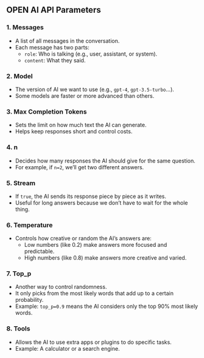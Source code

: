 ## OPEN AI API Parameters

### 1. **Messages**

- A list of all messages in the conversation.
- Each message has two parts:
  - `role`: Who is talking (e.g., user, assistant, or system).
  - `content`: What they said.

### 2. **Model**

- The version of AI we want to use (e.g., `gpt-4`, `gpt-3.5-turbo`...).
- Some models are faster or more advanced than others.

### 3. **Max Completion Tokens**

- Sets the limit on how much text the AI can generate.
- Helps keep responses short and control costs.

### 4. **n**

- Decides how many responses the AI should give for the same question.
- For example, if `n=2`, we’ll get two different answers.

### 5. **Stream**

- If `true`, the AI sends its response piece by piece as it writes.
- Useful for long answers because we don’t have to wait for the whole thing.

### 6. **Temperature**

- Controls how creative or random the AI’s answers are:
  - Low numbers (like 0.2) make answers more focused and predictable.
  - High numbers (like 0.8) make answers more creative and varied.

### 7. **Top_p**

- Another way to control randomness.
- It only picks from the most likely words that add up to a certain probability.
- Example: `top_p=0.9` means the AI considers only the top 90% most likely words.

### 8. **Tools**

- Allows the AI to use extra apps or plugins to do specific tasks.
- Example: A calculator or a search engine.
